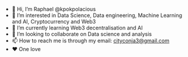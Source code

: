 - 👋 Hi, I’m Raphael @kpokpolacious 
- 👀 I’m interested in Data Science, Data engineering, Machine Learning and AI, Cryptocurrency and Web3
- 🌱 I’m currently learning Web3 decentralisation and AI
- 💞️ I’m looking to collaborate on Data science and analysis 
- 📫 How to reach me is through my email: cityconja3@gmail.com
- ❤ One love 

<!---
Kpokpolacious/Kpokpolacious is a ✨ special ✨ repository because its `README.md` (this file) appears on your GitHub profile.
You can click the Preview link to take a look at your changes.
--->
